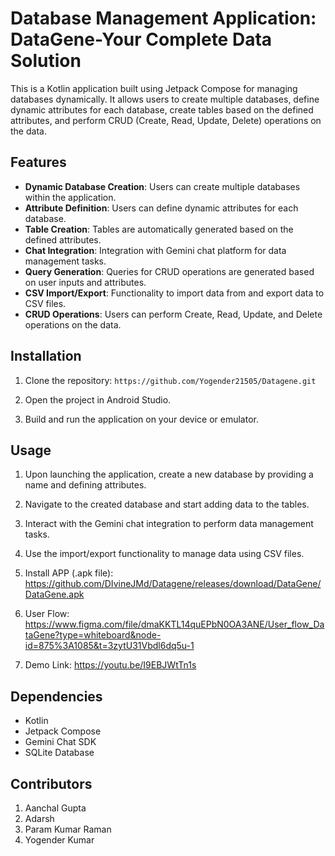 # Database Management Application: DataGene-Your Complete Data Solution

This is a Kotlin application built using Jetpack Compose for managing databases dynamically. It allows users to create multiple databases, define dynamic attributes for each database, create tables based on the defined attributes, and perform CRUD (Create, Read, Update, Delete) operations on the data.

## Features

- **Dynamic Database Creation**: Users can create multiple databases within the application.
- **Attribute Definition**: Users can define dynamic attributes for each database.
- **Table Creation**: Tables are automatically generated based on the defined attributes.
- **Chat Integration**: Integration with Gemini chat platform for data management tasks.
- **Query Generation**: Queries for CRUD operations are generated based on user inputs and attributes.
- **CSV Import/Export**: Functionality to import data from and export data to CSV files.
- **CRUD Operations**: Users can perform Create, Read, Update, and Delete operations on the data.

## Installation

1. Clone the repository:
`https://github.com/Yogender21505/Datagene.git`

2. Open the project in Android Studio.

3. Build and run the application on your device or emulator.

## Usage

1. Upon launching the application, create a new database by providing a name and defining attributes.

2. Navigate to the created database and start adding data to the tables.

3. Interact with the Gemini chat integration to perform data management tasks.

4. Use the import/export functionality to manage data using CSV files.

5. Install APP (.apk file): https://github.com/DIvineJMd/Datagene/releases/download/DataGene/DataGene.apk

6. User Flow: https://www.figma.com/file/dmaKKTL14quEPbN0OA3ANE/User_flow_DataGene?type=whiteboard&node-id=875%3A1085&t=3zytU31Vbdl6dq5u-1

7. Demo Link: https://youtu.be/I9EBJWtTn1s


## Dependencies

- Kotlin
- Jetpack Compose
- Gemini Chat SDK
- SQLite Database

## Contributors

1. Aanchal Gupta
2. Adarsh
3. Param Kumar Raman
4. Yogender Kumar
